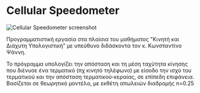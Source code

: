 # Cellular Speedometer
![Cellular Speedometer screenshot](https://i.imgur.com/MFDLgyV.png "Cellular Speedometer")

Προγραμματιστική εργασία στα πλαίσια του μαθήματος "Κινητή και Διάχυτη Υπολογιστική" με υπεύθυνο διδάσκοντα τον κ. Κωνσταντίνο Ψάννη.

Το πρόγραμμα υπολογίζει την απόσταση και τη μέση ταχύτητα κίνησης που διένυσε ένα τερματικό (πχ κινητό τηλέφωνο) με είσοδο την ισχύ του τερματικού και την απόσταση τερματικού-κεραίας, σε επίπεδη επιφάνεια. Βασίζεται σε θεωρητικό μοντέλο, με εκθέτη απωλειών διαδρομής n=0.25
